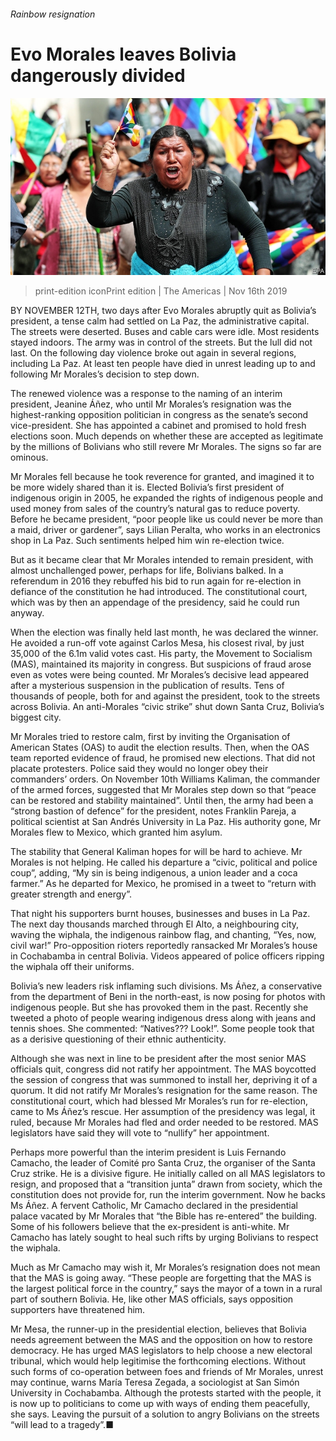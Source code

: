 ###### Rainbow resignation

# Evo Morales leaves Bolivia dangerously divided 

![image](images/20191116_AMP001_0.jpg) 

> print-edition iconPrint edition | The Americas | Nov 16th 2019 

BY NOVEMBER 12TH, two days after Evo Morales abruptly quit as Bolivia’s president, a tense calm had settled on La Paz, the administrative capital. The streets were deserted. Buses and cable cars were idle. Most residents stayed indoors. The army was in control of the streets. But the lull did not last. On the following day violence broke out again in several regions, including La Paz. At least ten people have died in unrest leading up to and following Mr Morales’s decision to step down. 

The renewed violence was a response to the naming of an interim president, Jeanine Áñez, who until Mr Morales’s resignation was the highest-ranking opposition politician in congress as the senate’s second vice-president. She has appointed a cabinet and promised to hold fresh elections soon. Much depends on whether these are accepted as legitimate by the millions of Bolivians who still revere Mr Morales. The signs so far are ominous. 

Mr Morales fell because he took reverence for granted, and imagined it to be more widely shared than it is. Elected Bolivia’s first president of indigenous origin in 2005, he expanded the rights of indigenous people and used money from sales of the country’s natural gas to reduce poverty. Before he became president, “poor people like us could never be more than a maid, driver or gardener”, says Lilian Peralta, who works in an electronics shop in La Paz. Such sentiments helped him win re-election twice. 

But as it became clear that Mr Morales intended to remain president, with almost unchallenged power, perhaps for life, Bolivians balked. In a referendum in 2016 they rebuffed his bid to run again for re-election in defiance of the constitution he had introduced. The constitutional court, which was by then an appendage of the presidency, said he could run anyway. 

When the election was finally held last month, he was declared the winner. He avoided a run-off vote against Carlos Mesa, his closest rival, by just 35,000 of the 6.1m valid votes cast. His party, the Movement to Socialism (MAS), maintained its majority in congress. But suspicions of fraud arose even as votes were being counted. Mr Morales’s decisive lead appeared after a mysterious suspension in the publication of results. Tens of thousands of people, both for and against the president, took to the streets across Bolivia. An anti-Morales “civic strike” shut down Santa Cruz, Bolivia’s biggest city. 

Mr Morales tried to restore calm, first by inviting the Organisation of American States (OAS) to audit the election results. Then, when the OAS team reported evidence of fraud, he promised new elections. That did not placate protesters. Police said they would no longer obey their commanders’ orders. On November 10th Williams Kaliman, the commander of the armed forces, suggested that Mr Morales step down so that “peace can be restored and stability maintained”. Until then, the army had been a “strong bastion of defence” for the president, notes Franklin Pareja, a political scientist at San Andrés University in La Paz. His authority gone, Mr Morales flew to Mexico, which granted him asylum. 

The stability that General Kaliman hopes for will be hard to achieve. Mr Morales is not helping. He called his departure a “civic, political and police coup”, adding, “My sin is being indigenous, a union leader and a coca farmer.” As he departed for Mexico, he promised in a tweet to “return with greater strength and energy”. 

That night his supporters burnt houses, businesses and buses in La Paz. The next day thousands marched through El Alto, a neighbouring city, waving the wiphala, the indigenous rainbow flag, and chanting, “Yes, now, civil war!” Pro-opposition rioters reportedly ransacked Mr Morales’s house in Cochabamba in central Bolivia. Videos appeared of police officers ripping the wiphala off their uniforms. 

Bolivia’s new leaders risk inflaming such divisions. Ms Áñez, a conservative from the department of Beni in the north-east, is now posing for photos with indigenous people. But she has provoked them in the past. Recently she tweeted a photo of people wearing indigenous dress along with jeans and tennis shoes. She commented: “Natives??? Look!”. Some people took that as a derisive questioning of their ethnic authenticity. 

Although she was next in line to be president after the most senior MAS officials quit, congress did not ratify her appointment. The MAS boycotted the session of congress that was summoned to install her, depriving it of a quorum. It did not ratify Mr Morales’s resignation for the same reason. The constitutional court, which had blessed Mr Morales’s run for re-election, came to Ms Áñez’s rescue. Her assumption of the presidency was legal, it ruled, because Mr Morales had fled and order needed to be restored. MAS legislators have said they will vote to “nullify” her appointment. 

Perhaps more powerful than the interim president is Luis Fernando Camacho, the leader of Comité pro Santa Cruz, the organiser of the Santa Cruz strike. He is a divisive figure. He initially called on all MAS legislators to resign, and proposed that a “transition junta” drawn from society, which the constitution does not provide for, run the interim government. Now he backs Ms Áñez. A fervent Catholic, Mr Camacho declared in the presidential palace vacated by Mr Morales that “the Bible has re-entered” the building. Some of his followers believe that the ex-president is anti-white. Mr Camacho has lately sought to heal such rifts by urging Bolivians to respect the wiphala. 

Much as Mr Camacho may wish it, Mr Morales’s resignation does not mean that the MAS is going away. “These people are forgetting that the MAS is the largest political force in the country,” says the mayor of a town in a rural part of southern Bolivia. He, like other MAS officials, says opposition supporters have threatened him. 

Mr Mesa, the runner-up in the presidential election, believes that Bolivia needs agreement between the MAS and the opposition on how to restore democracy. He has urged MAS legislators to help choose a new electoral tribunal, which would help legitimise the forthcoming elections. Without such forms of co-operation between foes and friends of Mr Morales, unrest may continue, warns María Teresa Zegada, a sociologist at San Simón University in Cochabamba. Although the protests started with the people, it is now up to politicians to come up with ways of ending them peacefully, she says. Leaving the pursuit of a solution to angry Bolivians on the streets “will lead to a tragedy”.■ 

